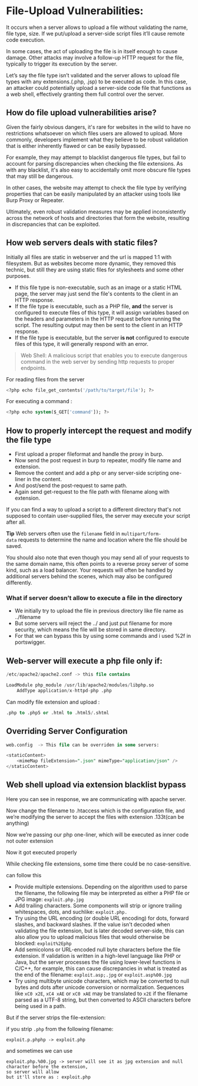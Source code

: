 # File-Upload Vulnerabilities:

It occurs when a server allows to upload a file without validating the name, file type, size. If we put/upload a server-side script files it’ll cause remote code execution.

In some cases, the act of uploading the file is in itself enough to cause damage. Other attacks may involve a follow-up HTTP request for the file, typically to trigger its execution by the server.

Let’s say the file type isn’t validated and the server allows to upload file types with any extensions.(.php, .jsp) to be executed as code. In this case, an attacker could potentially upload a server-side code file that functions as a web shell, effectively granting them full control over the server.

## **How do file upload vulnerabilities arise?**

Given the fairly obvious dangers, it's rare for websites in the wild to have no restrictions whatsoever on which files users are allowed to upload. More commonly, developers implement what they believe to be robust validation that is either inherently flawed or can be easily bypassed.

For example, they may attempt to blacklist dangerous file types, but fail to account for parsing discrepancies when checking the file extensions. As with any blacklist, it's also easy to accidentally omit more obscure file types that may still be dangerous.

In other cases, the website may attempt to check the file type by verifying properties that can be easily manipulated by an attacker using tools like Burp Proxy or Repeater.

Ultimately, even robust validation measures may be applied inconsistently across the network of hosts and directories that form the website, resulting in discrepancies that can be exploited.

## How web servers deals with static files?

Initially all files are static in webserver and the url is mapped 1:1 with filesystem. But as websites become more dynamic, they removed this technic, but still they are using static files for stylesheets and some other purposes.

- If this file type is non-executable, such as an image or a static HTML page, the server may just send the file's contents to the client in an HTTP response.
- If the file type is executable, such as a PHP file, **and** the server is configured to execute files of this type, it will assign variables based on the headers and parameters in the HTTP request before running the script. The resulting output may then be sent to the client in an HTTP response.
- If the file type is executable, but the server **is not** configured to execute files of this type, it will generally respond with an error.

> Web Shell:
A malicious script that enables you to execute dangerous command in the web server by sending http requests to proper endpoints.
> 

For reading files from the server

```sql
<?php echo file_get_contents('/path/to/target/file'); ?>
```

For executing a command : 

```sql
<?php echo system($_GET['command']); ?>
```

## How to properly intercept the request and modify the file type

- First upload a proper fileformat and handle the proxy in burp.
- Now send the post request in burp to repeater, modify file name and extension.
- Remove the content and add a php or any server-side scripting one-liner in the content.
- And post/send the post-request to same path.
- Again send get-request to the file path with filename along with extension.

If you can find a way to upload a script to a different directory that's not supposed to contain user-supplied files, the server may execute your script after all.

**Tip**
Web servers often use the `filename` field in `multipart/form-data` requests to determine the name and location where the file should be saved.

You should also note that even though you may send all of your requests to the same domain name, this often points to a reverse proxy server of some kind, such as a load balancer. Your requests will often be handled by additional servers behind the scenes, which may also be configured differently.

### What if server doesn’t allow to execute a file in the directory

- We initially try to upload the file in previous directory like file name as ../filename
- But some servers will reject the ../ and just put filename for more security, which means the file will be stored in same directory.
- For that we can bypass this by using some commands and i used %2f in portswigger.

## Web-server will execute a php file only if:

```sql
/etc/apache2/apache2.conf -> this file contains 

LoadModule php_module /usr/lib/apache2/modules/libphp.so
    AddType application/x-httpd-php .php
```

Can modify file extension and upload : 

```sql
.php to .php5 or .html to .html5/.shtml
```

## Overriding Server Configuration

```sql
web.config  -> This file can be overriden in some servers:

<staticContent>
    <mimeMap fileExtension=".json" mimeType="application/json" />
</staticContent>
```

## **Web shell upload via extension blacklist bypass**

Here you can see in response, we are communicating with apache server.

Now change the filename to .htaccess which is the configuration file, and we’re modifying the server to accept the files with extension .133t(can be anything)

Now we’re passing our php one-liner, which will be executed as inner code not outer extension

Now it got executed properly

While checking file extensions, some time there could be no case-sensitive.

can follow this

- Provide multiple extensions. Depending on the algorithm used to parse the filename, the following file may be interpreted as either a PHP file or JPG image: `exploit.php.jpg`
- Add trailing characters. Some components will strip or ignore trailing whitespaces, dots, and suchlike: `exploit.php.`
- Try using the URL encoding (or double URL encoding) for dots, forward slashes, and backward slashes. If the value isn't decoded when validating the file extension, but is later decoded server-side, this can also allow you to upload malicious files that would otherwise be blocked: `exploit%2Ephp`
- Add semicolons or URL-encoded null byte characters before the file extension. If validation is written in a high-level language like PHP or Java, but the server processes the file using lower-level functions in C/C++, for example, this can cause discrepancies in what is treated as the end of the filename: `exploit.asp;.jpg` or `exploit.asp%00.jpg`
- Try using multibyte unicode characters, which may be converted to null bytes and dots after unicode conversion or normalization. Sequences like `xC0 x2E`, `xC4 xAE` or `xC0 xAE` may be translated to `x2E` if the filename parsed as a UTF-8 string, but then converted to ASCII characters before being used in a path.

But if the server strips the file-extension:

if you strip `.php` from the following filename:

```
exploit.p.phphp -> exploit.php
```

and sometimes we can use

```
exploit.php.%00.jpg -> server will see it as jpg extension and null character before the extension,
so server will allow
but it'll store as : exploit.php
```
